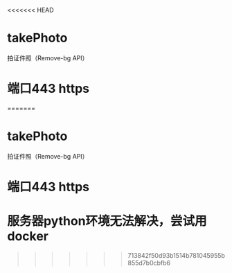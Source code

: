 <<<<<<< HEAD
# takePhoto
拍证件照（Remove-bg API）
# 端口443 https
=======
# takePhoto
拍证件照（Remove-bg API）
# 端口443 https
# 服务器python环境无法解决，尝试用docker
>>>>>>> 713842f50d93b1514b781045955b855d7b0cbfb6
